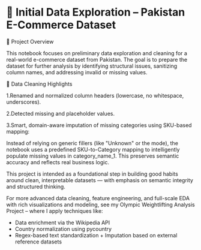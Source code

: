 📁 Initial Data Exploration – Pakistan E-Commerce Dataset
=
📌 Project Overview

This notebook focuses on preliminary data exploration and cleaning for a real-world e-commerce dataset from Pakistan.
The goal is to prepare the dataset for further analysis by identifying structural issues, sanitizing column names, and addressing invalid or missing values.

🧹 Data Cleaning Highlights

1.Renamed and normalized column headers (lowercase, no whitespace, underscores).

2.Detected missing and placeholder values.

3.Smart, domain-aware imputation of missing categories using SKU-based mapping:

Instead of relying on generic fillers (like "Unknown" or the mode), the notebook uses a predefined SKU-to-Category mapping to intelligently populate missing values in category_name_1.
This preserves semantic accuracy and reflects real business logic.

This project is intended as a foundational step in building good habits around clean, interpretable datasets — with emphasis on semantic integrity and structured thinking.

For more advanced data cleaning, feature engineering, and full-scale EDA with rich visualizations and modeling,
see my Olympic Weightlifting Analysis Project – where I apply techniques like:
* Data enrichment via the Wikipedia API
* Country normalization using pycountry
* Regex-based text standardization + Imputation based on external reference datasets
